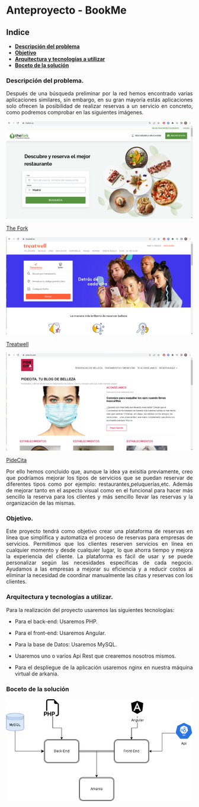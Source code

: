 <div align="justify">

# Anteproyecto - BookMe

## Indice
- **[Descripción del problema](#descripción-del-problema)**
- **[Objetivo](#objetivo)**
- **[Arquitectura y tecnologías a utilizar](#arquitectura-y-tecnologías-a-utilizar)**
- **[Boceto de la solución](#boceto-de-la-solución)**
### Descripción del problema.

Después de una búsqueda preliminar por la red hemos encontrado varias aplicaciones similares, sin embargo, en su gran mayoría estás aplicaciones solo ofrecen la posibilidad de realizar reservas a un servicio en concreto, como podremos comprobar en las siguientes imágenes.

<img src="screenshots/TheFork.png">
  
[The Fork](https://www.thefork.es/)

<img src="screenshots/treatwell.png">
  
[Treatwell](https://www.treatwell.es/)
  
<img src="screenshots/pidecita.png">
  
[PideCita](https://www.pidecita.com/)
  
Por ello hemos concluido que, aunque la idea ya exisitía previamente, creo que podríamos mejorar los tipos de servicios que se puedan reservar de diferentes tipos como por ejemplo: restaurantes,peluquerías,etc. Además de mejorar tanto en el aspecto visual como en el funcional para hacer más sencillo la reserva para los clientes y más sencillo llevar las reservas y la organización de las mismas.
  
### Objetivo.

Este proyecto tendrá como objetivo crear una plataforma de reservas en línea que simplifica y automatiza el proceso de reservas para empresas de servicios. Permitimos que los clientes reserven servicios en línea en cualquier momento y desde cualquier lugar, lo que ahorra tiempo y mejora la experiencia del cliente. La plataforma es fácil de usar y se puede personalizar según las necesidades específicas de cada negocio. Ayudamos a las empresas a mejorar su eficiencia y a reducir costos al eliminar la necesidad de coordinar manualmente las citas y reservas con los clientes.

### Arquitectura y tecnologías a utilizar.
  
Para la realización del proyecto usaremos las siguientes tecnologías:

- Para el back-end: Usaremos PHP.
  
- Para el front-end: Usaremos Angular.
  
- Para la base de Datos: Usaremos MySQL.
  
- Usaremos uno o varios Api Rest que crearemos nosotros mismos.
  
- Para el despliegue de la aplicación usaremos nginx en nuestra máquina virtual de arkania.

### Boceto de la solución
<div align="center">
<img src="screenshots/Boceto.png" />
</div>

</div>

